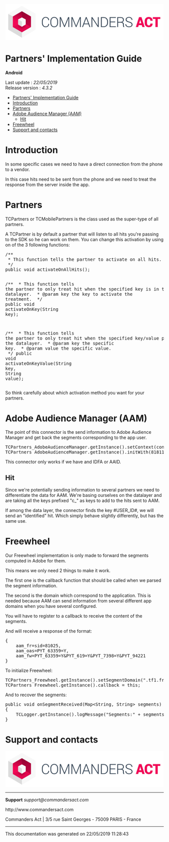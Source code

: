 
<html>
<body>
<p><img alt="alt tag" src="../res/ca_logo.png" /></p>
<h1 id="partners-implementation-guide">Partners' Implementation Guide</h1>
<p><strong>Android</strong></p>
<p>Last update : <em>22/05/2019</em><br />
Release version : <em>4.3.2</em></p>
<p><div id="end_first_page" /></p>

<div class="toc">
<ul>
<li><a href="#partners-implementation-guide">Partners' Implementation Guide</a></li>
<li><a href="#introduction">Introduction</a></li>
<li><a href="#partners">Partners</a></li>
<li><a href="#adobe-audience-manager-aam">Adobe Audience Manager (AAM)</a><ul>
<li><a href="#hit">Hit</a></li>
</ul>
</li>
<li><a href="#freewheel">Freewheel</a></li>
<li><a href="#support-and-contacts">Support and contacts</a></li>
</ul>
</div>
<h1 id="introduction">Introduction</h1>
<p>In some specific cases we need to have a direct connection from the phone to a vendor.</p>
<p>In this case hits need to be sent from the phone and we need to treat the response from the server inside the app.</p>
<h1 id="partners">Partners</h1>
<p>TCPartners or TCMobilePartners is the class used as the super-type of all partners.</p>
<p>A TCPartner is by default a partner that will listen to all hits you're passing to the SDK so he can work on them.
You can change this activation by using on of the 3 following functions:</p>
<div class="codehilite"><pre><span></span><span class="cm">/**</span>
<span class="cm"> * This function tells the partner to activate on all hits.</span>
<span class="cm"> */</span>
<span class="kd">public</span> <span class="kt">void</span> <span class="nf">activateOnAllHits</span><span class="o">();</span>

<span class="cm">/**</span>
<span class="cm"> * This function tells the partner to only treat hit when the specified key is in the datalayer.</span>
<span class="cm"> * @param key the key to activate the treatment.</span>
<span class="cm"> */</span>
<span class="kd">public</span> <span class="kt">void</span> <span class="nf">activateOnKey</span><span class="o">(</span><span class="n">String</span> <span class="n">key</span><span class="o">);</span>

<span class="cm">/**</span>
<span class="cm"> * This function tells the partner to only treat hit when the specified key/value pair is in the datalayer.</span>
<span class="cm"> * @param key the specific key.</span>
<span class="cm"> * @param value the specific value.</span>
<span class="cm"> */</span>
<span class="kd">public</span> <span class="kt">void</span> <span class="nf">activateOnKeyValue</span><span class="o">(</span><span class="n">String</span> <span class="n">key</span><span class="o">,</span> <span class="n">String</span> <span class="n">value</span><span class="o">);</span>
</pre></div>


<p>So think carefully about which activation method you want for your partners.</p>
<h1 id="adobe-audience-manager-aam">Adobe Audience Manager (AAM)</h1>
<p>The point of this connector is the send information to Adobe Audience Manager and get back the segments corresponding to the app user.</p>
<div class="codehilite"><pre><span></span><span class="n">TCPartners_AdobeAudienceManager</span><span class="o">.</span><span class="na">getInstance</span><span class="o">().</span><span class="na">setContext</span><span class="o">(</span><span class="n">context</span><span class="o">);</span>
<span class="n">TCPartners_AdobeAudienceManager</span><span class="o">.</span><span class="na">getInstance</span><span class="o">().</span><span class="na">initWith</span><span class="o">(</span><span class="mi">81811</span><span class="o">,</span> <span class="mi">20201</span><span class="o">);</span>
</pre></div>


<p>This connector only works if we have and IDFA or AAID.</p>
<h2 id="hit">Hit</h2>
<p>Since we're potentially sending information to several partners we need to differentiate the data for AAM.
We're basing ourselves on the datalayer and are taking all the keys prefixed "c_" as keys to add to the hits sent to AAM.</p>
<p>If among the data layer, the connector finds the key #USER_ID#, we will send an "identified" hit. Which simply behave slightly differently, but has the same use.</p>
<h1 id="freewheel">Freewheel</h1>
<p>Our Freewheel implementation is only made to forward the segments computed in Adobe for them.</p>
<p>This means we only need 2 things to make it work.</p>
<p>The first one is the callback function that should be called when we parsed the segment information.</p>
<p>The second is the domain which correspond to the application. This is needed because AAM can send information from several different app domains when you have several configured.</p>
<p>You will have to register to a callback to receive the content of the segments.</p>
<p>And will receive a response of the format:</p>
<div class="codehilite"><pre><span></span><span class="p">{</span>
    <span class="err">aam_fr=sid=81025,</span>
    <span class="err">aam_oas=PYT_63359=Y,</span>
    <span class="err">aam_fw=PYT_63359=Y&amp;PYT_619=Y&amp;PYT_7398=Y&amp;PYT_94221</span>
<span class="p">}</span>
</pre></div>


<p>To initialize Freewheel:</p>
<div class="codehilite"><pre><span></span><span class="n">TCPartners_Freewheel</span><span class="o">.</span><span class="na">getInstance</span><span class="o">().</span><span class="na">setSegmentDomain</span><span class="o">(</span><span class="s">&quot;.tf1.fr&quot;</span><span class="o">);</span>
<span class="n">TCPartners_Freewheel</span><span class="o">.</span><span class="na">getInstance</span><span class="o">().</span><span class="na">callback</span> <span class="o">=</span> <span class="k">this</span><span class="o">;</span>
</pre></div>


<p>And to recover the segments:</p>
<div class="codehilite"><pre><span></span><span class="kd">public</span> <span class="kt">void</span> <span class="nf">onSegmentReceived</span><span class="o">(</span><span class="n">Map</span><span class="o">&lt;</span><span class="n">String</span><span class="o">,</span> <span class="n">String</span><span class="o">&gt;</span> <span class="n">segments</span><span class="o">)</span>
<span class="o">{</span>
    <span class="n">TCLogger</span><span class="o">.</span><span class="na">getInstance</span><span class="o">().</span><span class="na">logMessage</span><span class="o">(</span><span class="s">&quot;Segments:&quot;</span> <span class="o">+</span> <span class="n">segments</span><span class="o">,</span> <span class="n">Log</span><span class="o">.</span><span class="na">ERROR</span><span class="o">);</span>
<span class="o">}</span>
</pre></div>


<h1 id="support-and-contacts">Support and contacts</h1>
<p><img alt="alt tag" src="../res/ca_logo.png" /></p>
<hr />
<p><strong>Support</strong>
<em>support@commandersact.com</em></p>
<p>http://www.commandersact.com</p>
<p>Commanders Act | 3/5 rue Saint Georges - 75009 PARIS - France</p>
<hr />
<p>This documentation was generated on 22/05/2019 11:28:43</p>
</body>
</html>